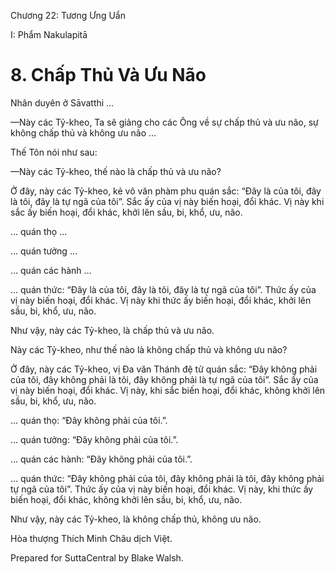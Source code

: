  

Chương 22: Tương Ưng Uẩn

I: Phẩm Nakulapitā

# 8\. Chấp Thủ Và Ưu Não

Nhân duyên ở Sāvatthi …

—Này các Tỷ-kheo, Ta sẽ giảng cho các Ông về sự chấp thủ và ưu não, sự không chấp thủ và không ưu não …

Thế Tôn nói như sau:

—Này các Tỷ-kheo, thế nào là chấp thủ và ưu não?

Ở đây, này các Tỷ-kheo, kẻ vô văn phàm phu quán sắc: “Ðây là của tôi, đây là tôi, đây là tự ngã của tôi”. Sắc ấy của vị này biến hoại, đổi khác. Vị này khi sắc ấy biến hoại, đổi khác, khởi lên sầu, bi, khổ, ưu, não.

… quán thọ …

… quán tưởng …

… quán các hành …

… quán thức: “Ðây là của tôi, đây là tôi, đây là tự ngã của tôi”. Thức ấy của vị này biến hoại, đổi khác. Vị này khi thức ấy biến hoại, đổi khác, khởi lên sầu, bi, khổ, ưu, não.

Như vậy, này các Tỷ-kheo, là chấp thủ và ưu não.

Này các Tỷ-kheo, như thế nào là không chấp thủ và không ưu não?

Ở đây, này các Tỷ-kheo, vị Ða văn Thánh đệ tử quán sắc: “Ðây không phải của tôi, đây không phải là tôi, đây không phải là tự ngã của tôi”. Sắc ấy của vị này biến hoại, đổi khác. Vị này, khi sắc biến hoại, đổi khác, không khởi lên sầu, bi, khổ, ưu, não.

… quán thọ: “Ðây không phải của tôi.”.

… quán tưởng: “Ðây không phải của tôi.”.

… quán các hành: “Ðây không phải của tôi.”.

… quán thức: “Ðây không phải của tôi, đây không phải là tôi, đây không phải tự ngã của tôi”. Thức ấy của vị này biến hoại, đổi khác. Vị này, khi thức ấy biến hoại, đổi khác, không khởi lên sầu, bi, khổ, ưu, não.

Như vậy, này các Tỷ-kheo, là không chấp thủ, không ưu não.

Hòa thượng Thích Minh Châu dịch Việt.

Prepared for SuttaCentral by Blake Walsh.